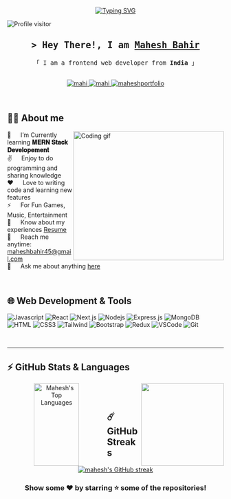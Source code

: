 
<p align="center">
  <a href="https://github.com/MaheshB45"><img src="https://readme-typing-svg.herokuapp.com?font=Fira+Code&weight=500&size=25&pause=1000&center=true&width=435&lines=Front+End+Developer+;Always+learning+new+things+;Self+Thought+Programmer" alt="Typing SVG" /></a>
</p>
<a href="https://komarev.com/ghpvc/?username=MaheshB45">
  <img align="left" src="https://komarev.com/ghpvc/?username=MaheshB45&label=Visitors&color=0e75b6&style=for-the-badge" alt="Profile visitor" />
</a>
<br>
<!-- Intro  -->
<h2 align="center">
        <samp> &gt; Hey There!, I am
                <b><a target="_blank" href="https://mahesh-portfolio-fawn.vercel.app/">Mahesh Bahir</a></b>
        </samp>
</h2>


<p align="center"> 
  <samp>
    「 I am a frontend web developer from <b>India</b> 」
    <br>
    <br>
  </samp>
</p>

<p align="center">
 <a href="https://www.linkedin.com/in/mahesh-bahir-931b8b1b0/" target="_blank">
  <img src="https://img.shields.io/badge/LinkedIn-0077B5?style=for-the-badge&logo=linkedin&logoColor=white" alt="mahi"/>
 </a>
 
 <!--<a href="https://twitter.com/alsiam_dev" target="_blank">
  <img src="https://img.shields.io/badge/Twitter-1DA1F2?style=for-the-badge&logo=twitter&logoColor=white" />
 </a>-->
 <a href="https://instagram.com/mahesh_b_45" target="_blank">
  <img src="https://img.shields.io/badge/Instagram-fe4164?style=for-the-badge&logo=instagram&logoColor=white" alt="mahi" />
 </a> 
 <a href="https://mahesh-portfolio-fawn.vercel.app/" target="blank">
  <img src="https://img.shields.io/badge/Website-DC143C?style=for-the-badge&logo=medium&logoColor=white" alt="maheshportfolio" />
 </a>
 <!--<a href="https://facebook.com/alsiam.world" target="_blank">
  <img src="https://img.shields.io/badge/Facebook-20BEFF?&style=for-the-badge&logo=facebook&logoColor=white" alt="alsiam"  />
  </a> -->
</p>
<br />

<!-- About Section -->
 ## 🙋‍♂️ About me
 
<p>
 <img align="right" width="350" height="300" src="https://user-images.githubusercontent.com/74038190/212284087-bbe7e430-757e-4901-90bf-4cd2ce3e1852.gif" alt="Coding gif" />

 📘 &emsp; I’m Currently learning **𝐌𝐄𝐑𝐍 𝐒𝐭𝐚𝐜𝐤 𝐃𝐞𝐯𝐞𝐥𝐨𝐩𝐞𝐦𝐞𝐧𝐭**<br/>
 ✌️ &emsp; Enjoy to do programming and sharing knowledge<br/>
 ❤️ &emsp; Love to writing code and learning new features<br/>
 ⚡ &emsp; For Fun Games, Music, Entertainment<br/>
 📄 &emsp; Know about my experiences [Resume](https://drive.google.com/file/d/1Z1xeSxsE65qXGi10oUiW8FIH8nSJ2My5/view?usp=sharing)<br/>
 📧 &emsp; Reach me anytime: maheshbahir45@gmail.com<br/>
 💬 &emsp; Ask me about anything [here](https://www.linkedin.com/in/mahesh-bahir-931b8b1b0/)

</p>
<br/>

## 🌐 Web Development & Tools

![Javascript](https://img.shields.io/badge/Javascript-F0DB4F?style=for-the-badge&labelColor=black&logo=javascript&logoColor=F0DB4F)
![React](https://img.shields.io/badge/-React-61DBFB?style=for-the-badge&labelColor=black&logo=react&logoColor=61DBFB)
![Next.js](https://img.shields.io/badge/next.js-000000?style=for-the-badge&logo=nextdotjs&logoColor=white)
![Nodejs](https://img.shields.io/badge/Nodejs-3C873A?style=for-the-badge&labelColor=black&logo=node.js&logoColor=3C873A)
![Express.js](https://img.shields.io/badge/Express.js-000000?style=for-the-badge&logo=express&logoColor=white)
![MongoDB](https://img.shields.io/badge/MongoDB-4EA94B?style=for-the-badge&logo=mongodb&logoColor=white)
![HTML](https://img.shields.io/badge/HTML5-E34F26?style=for-the-badge&logo=html5&logoColor=white)
![CSS3](https://img.shields.io/badge/CSS3-1572B6?style=for-the-badge&logo=css3&logoColor=white)
![Tailwind](https://img.shields.io/badge/Tailwind_CSS-092749?style=for-the-badge&logo=tailwindcss&logoColor=06B6D4&labelColor=000000)
![Bootstrap](https://img.shields.io/badge/Bootstrap-563D7C?style=for-the-badge&logo=bootstrap&logoColor=white)
![Redux](https://img.shields.io/badge/Redux-593D88?style=for-the-badge&logo=redux&logoColor=white)
![VSCode](https://img.shields.io/badge/Visual_Studio-0078d7?style=for-the-badge&logo=visual%20studio&logoColor=white)
![Git](https://img.shields.io/badge/Git-F05032?style=for-the-badge&logo=git&logoColor=white)
<!--![React Native](https://img.shields.io/badge/React_Native-20232A?style=for-the-badge&logo=react&logoColor=61DAFB)-->
<!--![Typescript](https://img.shields.io/badge/Typescript-007acc?style=for-the-badge&labelColor=black&logo=typescript&logoColor=007acc)-->
<br/>
<hr/>

## ⚡ GitHub Stats & Languages

 <div align="center">
  <a href="https://github.com/MaheshB45"><img align="left" alt="Mahesh's Top Languages" src="https://denvercoder1-github-readme-stats.vercel.app/api/top-langs/?username=MaheshB45&langs_count=8&layout=compact&theme=react&border_color=7F3FBF&bg_color=0D1117&title_color=F85D7F&icon_color=F8D866" height="192px" width="45.5%"/>
  </a>
 
  <a href="https://github.com/anuraghazra/github-readme-stats" title="GitHub Stats Card">
  	<img align="right" height="192px" src="https://github-readme-stats.vercel.app/api?username=MaheshB45&show_icons=true&theme=react&show=reviews">
  </a>&nbsp;
</div>
<!--[![Mahesh's GitHub activity graph](https://activity-graph.herokuapp.com/graph?username=MaheshB45&&theme=xcode)](https://github.com/MaheshB45)-->

  <!--<p><img align="left" src="https://github-readme-stats.vercel.app/api/top-langs? 
  username=MaheshB45&show_icons=true&locale=en&layout=compact&theme=tokyonight" alt="MaheshB45" /></p>-->
  
 <!--<p><img align="right" src="https://github-readme-stats.vercel.app/api? 
 username=MaheshB45&show_icons=true&locale=en&theme=tokyonight" alt="MaheshB45" /></p>-->
  
<br/>

## ☄️ GitHub Streaks
<p align="center">
    <a href="https://github.com/MaheshB45">
        <img src="https://streak-stats.demolab.com?user=MaheshB45&theme=tokyonight&border_radius=8&date_format=j%20M%5B%20Y%5D&card_width=550"alt="mahesh's GitHub streak"/>
    </a>
</p> 

<div align="center">

### Show some ❤️ by starring ⭐ some of the repositories!

</div>

